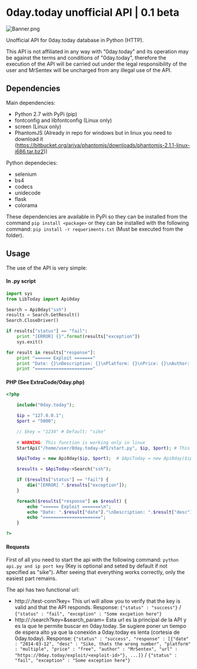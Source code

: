 # 0day.today unofficial API | 0.1 beta
![Banner.png](https://raw.githubusercontent.com/MrSentex/0day.today-API/master/banner.png?token=AorkL9f8tQVCKNF6tnFOxW4LHEu_1_E4ks5cPhNmwA%3D%3D)

Unofficial API for 0day.today database in Python (HTTP).

This API is not affiliated in any way with "0day.today" and its operation may be against the terms and conditions of "0day.today", therefore the execution of the API will be carried out under the legal responsibility of the user and MrSentex will be uncharged from any illegal use of the API.

## Dependencies
Main dependencies:

* Python 2.7 with PyPi (pip)
* fontconfig and libfontconfig (Linux only)
* screen (Linux only)
* PhantomJS (Already in repo for windows but in linux you need to download it (https://bitbucket.org/ariya/phantomjs/downloads/phantomjs-2.1.1-linux-i686.tar.bz2))

Python dependecies:

* selenium
* bs4
* codecs
* unidecode
* flask
* colorama

These dependencies are available in PyPi so they can be installed from the command `pip install <package>` or they can be installed with the following command: `pip install -r requeriments.txt` (Must be executed from the folder).

## Usage

The use of the API is very simple:

#### In .py script

```python
import sys
from LibToday import Api0day

Search = Api0day("ssh")
results = Search.GetResult()
Search.CloseDriver()

if results["status"] == "fail":
    print "[ERROR] {}".format(results["exception"])
    sys.exit()

for result in results["response"]:
    print "====== Exploit ======="
    print "Date: {}\nDescription: {}\nPlatform: {}\nPrice: {}\nAuthor: {}\nURL: {}".format(result["date"], result["desc"], result["platform"], result["price"], result["author"], result["url"])
    print "======================"
```
#### PHP (See ExtraCode/0day.php)
```php
<?php

    include("0day.today");

    $ip = "127.0.0.1";
    $port = "5000";

    // $key = "1234" # Default: "sike"
    
    # WARNING: This function is working only in linux
    StartApi("/home/user/0day.today-API/start.py", $ip, $port); # This function only need to be exec one time (Multiple exec can create bugs) | StartApi("/home/user/0day.today-API/start.py", $ip, $port, $key);

    $ApiToday = new Api0day($ip, $port);  # $ApiToday = new Api0day($ip, $port, $key); | If an error ocurred with the connection the script will create an exception

    $results = $ApiToday->Search("ssh");

    if ($results["status"] == "fail") {
        die("[ERROR] ".$results["exception"]);
    }

    foreach($results["response"] as $result) {
        echo "====== Exploit =======\n";
        echo "Date: ".$result["date"]."\nDescription: ".$result["desc"]."\nPlatform: ".$result["platform"]."\nPrice: ".$result["price"]."\nAuthor: ".$result["author"]."\nURL: ".$result["url"]."\n";
        echo "======================";
    }

?>
```
#### Requests
First of all you need to start the api with the following command: `python api.py and ip port key` (Key is optional and seted by default if not specified as "sike"). After seeing that everything works correctly, only the easiest part remains.

The api has two functional url:

* http://<ip>:<port>/test-conn?key=<key>
  This url will allow you to verify that the key is valid and that the API responds.
  Response:
  `{"status" : "success"}` / `{"status" : "fail", "exception" : "Some excpetion here"}`
* http://<ip>:<port>/search?key=<key>&search_param=<param>
  Esta url es la principal de la API y es la que te permite buscar en 0day.today. Se sugiere poner un tiempo de espera alto ya que la conexión a 0day.today es lenta (cortesia de 0day.today).
    Response:
  `{"status" : "success", "response" : [{"date" : "2014-03-12", "desc" : "Sike, thats the wrong number", "platform" : "multiple", "price" : "free", "author" : "MrSentex", "url" : "https://0day.today/exploit/<exploit-id>"}, ...]}` / `{"status" : "fail", "exception" : "Some exception here"}`
